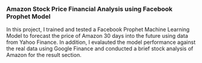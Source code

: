 ### Amazon Stock Price Financial Analysis using Facebook Prophet Model
In this project, I trained and tested a Facebook Prophet Machine Learning Model to forecast the price of Amazon 30 days into the future using data from Yahoo Finance. In addition, I evalauted the model performance against the real data using Google Finance and conducted a brief stock analysis of Amazon for the result section. 
